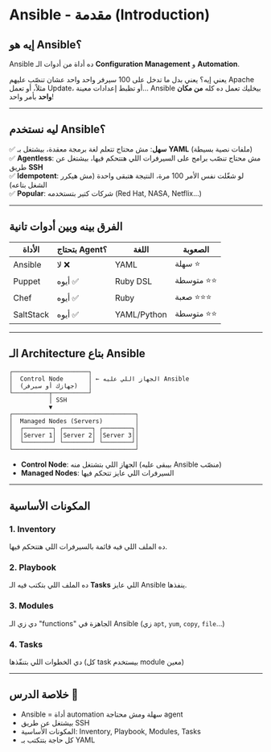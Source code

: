 # Ansible - مقدمة (Introduction)

## إيه هو Ansible؟

Ansible ده أداة من أدوات الـ **Configuration Management** و **Automation**.

يعني إيه؟ يعني بدل ما تدخل على 100 سيرفر واحد واحد عشان تنصّب عليهم Apache مثلاً، أو تعمل Update، أو تظبط إعدادات معينة... Ansible بيخليك تعمل ده كله **من مكان واحد** بأمر واحد!

---

## ليه نستخدم Ansible؟

✅ **سهل**: مش محتاج تتعلم لغة برمجة معقدة، بيشتغل بـ **YAML** (ملفات نصية بسيطة)  
✅ **Agentless**: مش محتاج تنصّب برامج على السيرفرات اللي هتتحكم فيها، بيشتغل عن طريق **SSH**  
✅ **Idempotent**: لو شغّلت نفس الأمر 100 مرة، النتيجة هتبقى واحدة (مش هيكرر الشغل بتاعه)  
✅ **Popular**: شركات كتير بتستخدمه (Red Hat, NASA, Netflix...)

---

## الفرق بينه وبين أدوات تانية

| الأداة | بتحتاج Agent؟ | اللغة | الصعوبة |
|--------|--------------|-------|---------|
| Ansible | لا ❌ | YAML | سهلة ⭐ |
| Puppet | أيوه ✅ | Ruby DSL | متوسطة ⭐⭐ |
| Chef | أيوه ✅ | Ruby | صعبة ⭐⭐⭐ |
| SaltStack | أيوه ✅ | YAML/Python | متوسطة ⭐⭐ |

---

## الـ Architecture بتاع Ansible

```
┌─────────────────────┐
│  Control Node       │ ← الجهاز اللي عليه Ansible
│  (جهازك أو سيرفر)   │
└──────────┬──────────┘
           │ SSH
           ▼
┌──────────────────────────────────┐
│  Managed Nodes (Servers)         │
│  ┌────────┐ ┌────────┐ ┌────────┐│
│  │Server 1│ │Server 2│ │Server 3││
│  └────────┘ └────────┘ └────────┘│
└──────────────────────────────────┘
```

- **Control Node**: الجهاز اللي بتشتغل منه (بيبقى عليه Ansible منصّب)
- **Managed Nodes**: السيرفرات اللي عايز تتحكم فيها

---

## المكونات الأساسية

### 1. **Inventory**
ده الملف اللي فيه قائمة بالسيرفرات اللي هتتحكم فيها.

### 2. **Playbook**
ده الملف اللي بتكتب فيه الـ **Tasks** اللي عايز Ansible ينفذها.

### 3. **Modules**
دي زي الـ "functions" الجاهزة في Ansible (زي `apt`, `yum`, `copy`, `file`...)

### 4. **Tasks**
دي الخطوات اللي بتنفّذها (كل task بيستخدم module معين)

---

## خلاصة الدرس 📌

- Ansible = أداة automation سهلة ومش محتاجة agent
- بيشتغل عن طريق SSH
- المكونات الأساسية: Inventory, Playbook, Modules, Tasks
- كل حاجة بتتكتب بـ YAML
